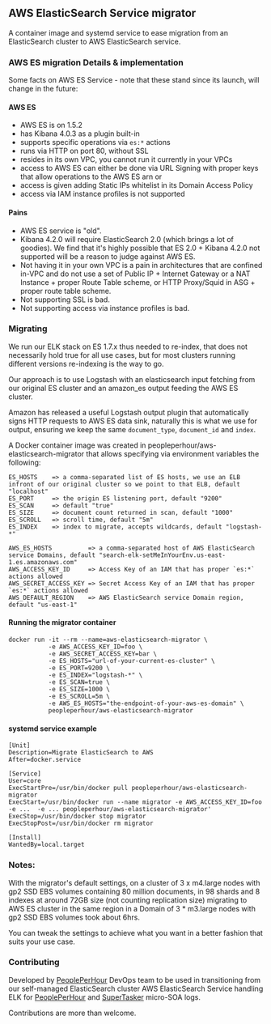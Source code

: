 ## AWS ElasticSearch Service migrator

A container image and systemd service to ease migration from an ElasticSearch cluster to AWS ElasticSearch service.

### AWS ES migration Details & implementation

Some facts on AWS ES Service - note that these stand since its launch, will change in the future:

#### AWS ES 

* AWS ES is on 1.5.2 
* has Kibana 4.0.3 as a plugin built-in
* supports specific operations via `es:*` actions
* runs via HTTP on port 80, without SSL
* resides in its own VPC, you cannot run it currently in your VPCs
* access to AWS ES can either be done via URL Signing with proper keys that allow operations to the AWS ES arn or
* access is given adding Static IPs whitelist in its Domain Access Policy
* access via IAM instance profiles is not supported

#### Pains

* AWS ES service is "old".
* Kibana 4.2.0 will require ElasticSearch 2.0 (which brings a lot of goodies). We find that it's highly possible that ES 2.0 + Kibana 4.2.0 not supported will be a reason to judge against AWS ES.
* Not having it in your own VPC is a pain in architectures that are confined in-VPC and do not use a set of Public IP + Internet Gateway or a NAT Instance + proper Route Table scheme, or HTTP Proxy/Squid in ASG + proper route table scheme.
* Not supporting SSL is bad.
* Not supporting access via instance profiles is bad.

### Migrating 

We run our ELK stack on ES 1.7.x thus needed to re-index, that does not necessarily hold true for all use cases, but for most clusters running different versions re-indexing is the way to go.

Our approach is to use Logstash with an elasticsearch input fetching from our original ES cluster and an amazon_es output feeding the AWS ES cluster.

Amazon has released a useful Logstash output plugin that automatically signs HTTP requests to AWS ES data sink, naturally this is what we use for output, ensuring we keep the same `document_type`, `document_id` and `index`.

A Docker container image was created in peopleperhour/aws-elasticsearch-migrator that allows specifying via environment variables the following:

```
ES_HOSTS    => a comma-separated list of ES hosts, we use an ELB infront of our original cluster so we point to that ELB, default "localhost"
ES_PORT     => the origin ES listening port, default "9200"
ES_SCAN     => default "true"
ES_SIZE     => document count returned in scan, default "1000"
ES_SCROLL   => scroll time, default "5m"
ES_INDEX    => index to migrate, accepts wildcards, default "logstash-*"

AWS_ES_HOSTS          => a comma-separated host of AWS ElasticSearch service Domains, default "search-elk-setMeInYourEnv.us-east-1.es.amazonaws.com"
AWS_ACCESS_KEY_ID     => Access Key of an IAM that has proper `es:*` actions allowed
AWS_SECRET_ACCESS_KEY => Secret Access Key of an IAM that has proper `es:*` actions allowed
AWS_DEFAULT_REGION    => AWS ElasticSearch service Domain region, default "us-east-1"
```


#### Running the migrator container

```
docker run -it --rm --name=aws-elasticsearch-migrator \
           -e AWS_ACCESS_KEY_ID=foo \
           -e AWS_SECRET_ACCESS_KEY=bar \
           -e ES_HOSTS="url-of-your-current-es-cluster" \
           -e ES_PORT=9200 \
           -e ES_INDEX="logstash-*" \
           -e ES_SCAN=true \
           -e ES_SIZE=1000 \
           -e ES_SCROLL=5m \
           -e AWS_ES_HOSTS="the-endpoint-of-your-aws-es-domain" \
           peopleperhour/aws-elasticsearch-migrator
```

#### systemd service example

```
[Unit]
Description=Migrate ElasticSearch to AWS
After=docker.service

[Service]
User=core
ExecStartPre=/usr/bin/docker pull peopleperhour/aws-elasticsearch-migrator
ExecStart=/usr/bin/docker run --name migrator -e AWS_ACCESS_KEY_ID=foo -e ...  -e ... peopleperhour/aws-elasticsearch-migrator'
ExecStop=/usr/bin/docker stop migrator
ExecStopPost=/usr/bin/docker rm migrator

[Install]
WantedBy=local.target
```

### Notes:

With the migrator's default settings, on a cluster of 3 x m4.large nodes with gp2 SSD EBS volumes containing 80 million documents, in 98 shards and 8 indexes at around 72GB size (not counting replication size) migrating to AWS ES cluster in the same region in a Domain of 3 * m3.large nodes with gp2 SSD EBS volumes took about 6hrs.

You can tweak the settings to achieve what you want in a better fashion that suits your use case.


### Contributing

Developed by [PeoplePerHour][] DevOps team to be used in transitioning from our self-managed ElasticSearch cluster AWS ElasticSearch Service handling ELK for
[PeoplePerHour][] and [SuperTasker][] micro-SOA logs.

Contributions are more than welcome.

[PeoplePerHour]: https://www.peopleperhour.com
[SuperTasker]: https://www.supertasker.com
